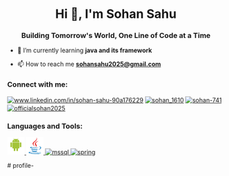 <h1 align="center">Hi 👋, I'm Sohan Sahu</h1>
<h3 align="center">Building Tomorrow's World, One Line of Code at a Time</h3>

- 🌱 I’m currently learning **java and its framework**

- 📫 How to reach me **sohansahu2025@gmail.com**

<h3 align="left">Connect with me:</h3>
<p align="left">
<a href="https://linkedin.com/in/www.linkedin.com/in/sohan-sahu-90a176229" target="blank"><img align="center" src="https://raw.githubusercontent.com/rahuldkjain/github-profile-readme-generator/master/src/images/icons/Social/linked-in-alt.svg" alt="www.linkedin.com/in/sohan-sahu-90a176229" height="30" width="40" /></a>
<a href="https://www.codechef.com/users/sohan_1610" target="blank"><img align="center" src="https://cdn.jsdelivr.net/npm/simple-icons@3.1.0/icons/codechef.svg" alt="sohan_1610" height="30" width="40" /></a>
<a href="https://www.leetcode.com/sohan-741" target="blank"><img align="center" src="https://raw.githubusercontent.com/rahuldkjain/github-profile-readme-generator/master/src/images/icons/Social/leet-code.svg" alt="sohan-741" height="30" width="40" /></a>
<a href="https://auth.geeksforgeeks.org/user/officialsohan2025" target="blank"><img align="center" src="https://raw.githubusercontent.com/rahuldkjain/github-profile-readme-generator/master/src/images/icons/Social/geeks-for-geeks.svg" alt="officialsohan2025" height="30" width="40" /></a>
</p>

<h3 align="left">Languages and Tools:</h3>
<p align="left"> <a href="https://developer.android.com" target="_blank" rel="noreferrer"> <img src="https://raw.githubusercontent.com/devicons/devicon/master/icons/android/android-original-wordmark.svg" alt="android" width="40" height="40"/> </a> <a href="https://www.java.com" target="_blank" rel="noreferrer"> <img src="https://raw.githubusercontent.com/devicons/devicon/master/icons/java/java-original.svg" alt="java" width="40" height="40"/> </a> <a href="https://www.microsoft.com/en-us/sql-server" target="_blank" rel="noreferrer"> <img src="https://www.svgrepo.com/show/303229/microsoft-sql-server-logo.svg" alt="mssql" width="40" height="40"/> </a> <a href="https://spring.io/" target="_blank" rel="noreferrer"> <img src="https://www.vectorlogo.zone/logos/springio/springio-icon.svg" alt="spring" width="40" height="40"/> </a> </p>
# profile-
